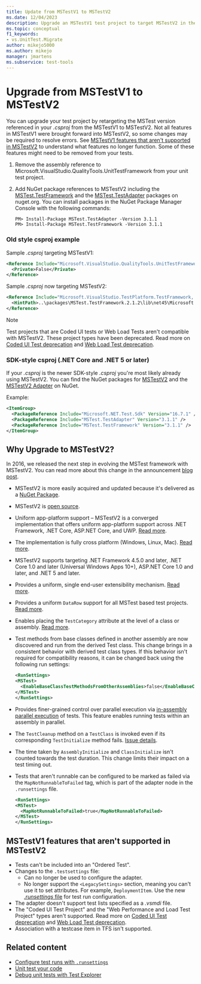 ```yaml
---
title: Update from MSTestV1 to MSTestV2 
ms.date: 12/04/2023
description: Upgrade an MSTestV1 test project to target MSTestV2 in the .csproj file, and review the MSTestV1 features that aren't available in MSTestV2.
ms.topic: conceptual
f1_keywords:
- vs.UnitTest.Migrate
author: mikejo5000
ms.author: mikejo
manager: jmartens
ms.subservice: test-tools
---
```

# Upgrade from MSTestV1 to MSTestV2


You can upgrade your test project by retargeting the MSTest version referenced in your *.csproj* from the MSTestV1 to MSTestV2. Not all features in MSTestV1 were brought forward into MSTestV2, so some changes may be required to resolve errors. See [MSTestV1 features that aren't supported in MSTestV2](#mstestv1-features-that-arent-supported-in-mstestv2) to understand what features no longer function. Some of these features might need to be removed from your tests.

1. Remove the assembly reference to Microsoft.VisualStudio.QualityTools.UnitTestFramework from your unit test project.
2. Add NuGet package references to MSTestV2 including the [MSTest.TestFramework](https://www.nuget.org/packages/MSTest.TestFramework) and the [MSTest.TestAdapter](https://www.nuget.org/packages/MSTest.TestAdapter/) packages on nuget.org. You can install packages in the NuGet Package Manager Console with the following commands:

    ```console
    PM> Install-Package MSTest.TestAdapter -Version 3.1.1
    PM> Install-Package MSTest.TestFramework -Version 3.1.1
    ```

### Old style csproj example

Sample *.csproj* targeting MSTestV1:

```xml
<Reference Include="Microsoft.VisualStudio.QualityTools.UnitTestFramework, Version=10.0.0.0, Culture=neutral, PublicKeyToken=b03f5f7f11d50a3a, processorArchitecture=MSIL">
  <Private>False</Private>
</Reference>
```

Sample *.csproj* now targeting MSTestV2:

```xml
<Reference Include="Microsoft.VisualStudio.TestPlatform.TestFramework, Version=14.0.0.0, Culture=neutral, PublicKeyToken=b03f5f7f11d50a3a, processorArchitecture=MSIL">
  <HintPath>..\packages\MSTest.TestFramework.2.1.2\lib\net45\Microsoft.VisualStudio.TestPlatform.TestFramework.dll</HintPath>
</Reference>
```

> [!NOTE]
> Test projects that are Coded UI tests or Web Load Tests aren't compatible with MSTestV2. These project types have been deprecated. Read more on [Coded UI Test deprecation](https://devblogs.microsoft.com/devops/changes-to-coded-ui-test-in-visual-studio-2019/) and [Web Load Test deprecation](https://devblogs.microsoft.com/devops/cloud-based-load-testing-service-eol/).

### SDK-style csproj (.NET Core and .NET 5 or later)

If your *.csproj* is the newer SDK-style *.csproj* you're most likely already using MSTestV2. You can find the NuGet packages for [MSTestV2](https://www.nuget.org/packages/MSTest.TestFramework) and the [MSTestV2 Adapter](https://www.nuget.org/packages/MSTest.TestAdapter/) on NuGet.

Example:

```xml
<ItemGroup>
  <PackageReference Include="Microsoft.NET.Test.Sdk" Version="16.7.1" />
  <PackageReference Include="MSTest.TestAdapter" Version="3.1.1" />
  <PackageReference Include="MSTest.TestFramework" Version="3.1.1" />
</ItemGroup>
```

## Why Upgrade to MSTestV2?

In 2016, we released the next step in evolving the MSTest framework with MSTestV2. You can read more about this change in the announcement [blog post](https://devblogs.microsoft.com/devops/taking-the-mstest-framework-forward-with-mstest-v2/).

* MSTestV2 is more easily acquired and updated because it's delivered as a [NuGet Package](https://www.nuget.org/packages/MSTest.TestFramework/).
* MSTestV2 is [open source](https://github.com/microsoft/testfx).
* Uniform app-platform support – MSTestV2 is a converged implementation that offers uniform app-platform support across .NET Framework, .NET Core, ASP.NET Core, and UWP. [Read more](https://blogs.msdn.microsoft.com/devops/2016/09/01/announcing-mstest-v2-framework-support-for-net-core-1-0-rtm/).
* The implementation is fully cross platform (Windows, Linux, Mac). [Read more](https://blogs.msdn.microsoft.com/devops/2017/04/05/mstest-v2-is-open-source/).
* MSTestV2 supports targeting .NET Framework 4.5.0 and later, .NET Core 1.0 and later (Universal Windows Apps 10+), ASP.NET Core 1.0 and later, and .NET 5 and later.
* Provides a uniform, single end-user extensibility mechanism. [Read more](https://blogs.msdn.microsoft.com/devops/2017/07/18/extending-mstest-v2/).
* Provides a uniform `DataRow` support for all MSTest based test projects. [Read more](https://blogs.msdn.microsoft.com/devops/2017/02/25/mstest-v2-now-and-ahead/).
* Enables placing the `TestCategory` attribute at the level of a class or assembly. [Read more](https://blogs.msdn.microsoft.com/devops/2017/02/25/mstest-v2-now-and-ahead/).
* Test methods from base classes defined in another assembly are now discovered and run from the derived Test class. This change brings in a consistent behavior with derived test class types. If this behavior isn't required for compatibility reasons, it can be changed back using the following run settings:

    ```xml
    <RunSettings>    
    <MSTest> 
      <EnableBaseClassTestMethodsFromOtherAssemblies>false</EnableBaseClassTestMethodsFromOtherAssemblies> 
    </MSTest> 
    </RunSettings>
    ```

* Provides finer-grained control over parallel execution via [in-assembly parallel execution](https://github.com/Microsoft/testfx-docs/blob/master/RFCs/004-In-Assembly-Parallel-Execution.md) of tests. This feature enables running tests within an assembly in parallel.
* The `TestCleanup` method on a `TestClass` is invoked even if its corresponding `TestInitialize` method fails. [Issue details](https://github.com/Microsoft/testfx/issues/250).
* The time taken by `AssemblyInitialize` and `ClassInitialize` isn't counted towards the test duration. This change limits their impact on a test timing out.
* Tests that aren't runnable can be configured to be marked as failed via the `MapNotRunnableToFailed` tag, which is part of the adapter node in the `.runsettings` file.

    ```xml
    <RunSettings>    
    <MSTest> 
      <MapNotRunnableToFailed>true</MapNotRunnableToFailed> 
    </MSTest> 
    </RunSettings>
    ```

## MSTestV1 features that aren't supported in MSTestV2

* Tests can't be included into an "Ordered Test".
* Changes to the `.testsettings` file:
  * Can no longer be used to configure the adapter.
  * No longer support the `<LegacySettings>` section, meaning you can't use it to set attributes. For example, `DeploymentItem`. Use the new [*.runsettings* file](../test/configure-unit-tests-by-using-a-dot-runsettings-file.md) for test run configuration.
* The adapter doesn't support test lists specified as a *.vsmdi* file.
* The "Coded UI Test Project" and the "Web Performance and Load Test Project" types aren't supported. Read more on [Coded UI Test deprecation](https://devblogs.microsoft.com/devops/changes-to-coded-ui-test-in-visual-studio-2019/) and [Web Load Test deprecation](https://devblogs.microsoft.com/devops/cloud-based-load-testing-service-eol/).
* Association with a testcase item in TFS isn't supported.

## Related content

- [Configure test runs with `.runsettings`](../test/configure-unit-tests-by-using-a-dot-runsettings-file.md)
- [Unit test your code](../test/unit-test-your-code.md)
- [Debug unit tests with Test Explorer](../test/debug-unit-tests-with-test-explorer.md)

